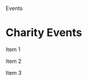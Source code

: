 <!DOCTYPE html>
<html>
<head>
<meta charset="utf-8">
<meta name="viewport"  content="width=device-width, initial-scale=1"
<title>Events</title>
<style>

p {
  border: 1px solid black;
  margin-bottom: 15px;
}
  
#p1 {
  background-color: 
  width: 300px;
  height: 150px;
}
  
#p2 {
  background-color: 
  width: 300px;
  height: 150px;
}
  
#p3 {
  background-color: 
  width: 300px;
  height: 150px;
}

* {
  box-sizing: border-box;
}
  
.row {
  width: 100%;
}
  
@media (min-width: 992px) {
  .col-lg-1, .col-lg-2, .col-lg-3, .col-lg-4, .col-lg-5, .col-lg-6, .col-lg-7, .col-lg-8, .col-lg-9, .col-lg-10, .col-lg-11, .col-lg-12 {
    float: left;
    border: 1px black;
  }
  .col-lg-1 {
    width: 8.33%;
  }
  .col-lg-2 {
    width: 16.66%;
  }
  .col-lg-3 {
    width: 25%;
  }
  .col-lg-4 {
    width: 33.33%;
  }
  .col-lg-5 {
    width: 41.66%;
  }
  .col-lg-6 {
    width: 50%;
  }
  .col-lg-7 {
    width: 58.33%;
  }
  .col-lg-8 {
    width: 66.66%;
  }
  .col-lg-9 {
    width: 74.99%;
  }
  .col-lg-10 {
    width: 83.33%;
  }
  .col-lg-11 {
    width: 91.66%;
  }
  .col-lg-12 {
    width: 100%;
  }
}
  
@media (min-width: 768px) and (max-width: 991px) {
  .col-md-1, .col-md-2, .col-md-3 {
    float: left;
    border: 1px black;
  }
  .col-md-1 {
    width: 8.33%;
  }
  .col-md-2 {
    width: 16.66%;
  }
  .col-md-3 {
    width: 25%;
  }
  .col-md-4 {
    width: 33.33%;
  }
  .col-md-5 {
    width: 41.66%;
  }
  .col-md-6 {
    width: 50%;
  }
  .col-md-7 {
    width: 58.33%;
  }
  .col-md-8 {
    width: 66.66%;
  }
  .col-md-9 {
    width: 74.99%;
  }
  .col-md-10 {
    width: 83.33%;
  }
  .col-md-11 {
    width: 91.66%;
  }
  .col-md-12 {
    width: 100%;
  }
}
  
@media (max-width: 767px) {
  .col-sm-1, .col-sm-2, .col-sm-3 {
    float: left;
    border: 1px black;
  }
  .col-sm-1 {
    width: 8.33%;
  }
  .col-sm-2 {
    width: 16.66%;
  }
  .col-sm-3 {
    width: 25%;
  }  
  .col-sm-4 {
    width: 33.33%;
  }
  .col-sm-5 {
    width: 41.66%;
  }
  .col-sm-6 {
    width: 50%;
  }
  .col-sm-7 {
    width: 58.33%;
  }
  .col-sm-8 {
    width: 66.66%;
  }
  .col-sm-9 {
    width: 74.99%;
  }
  .col-sm-10 {
    width: 83.33%;
  }
  .col-sm-11 {
    width: 91.66%;
  }
  .col-sm-12 {
    width: 100%;
  }
}
  
</style>
</head>
<body>
<h1>Charity Events</h1>
  
<div class="row">
  <div class="col-lg-3 col-med-6 col-sm-12"><p>Item 1</p></div>
  <div class="col-lg-3 col-med-6 col-sm-12"><p>Item 2</p></div>
  <div class="col-lg-3 col-med-12 col-sm-12"><p>Item 3</p></div>
</div>
  
</body>
</html>
